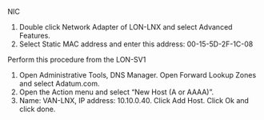 NIC
1. Double click Network Adapter of LON-LNX and select Advanced Features.
1. Select Static MAC address and enter this address: 00-15-5D-2F-1C-08

Perform this procedure from the LON-SV1
1. Open Administrative Tools, DNS Manager. Open Forward Lookup Zones and select Adatum.com.
2. Open the Action menu and select “New Host (A or AAAA)”.
3. Name: VAN-LNX, IP address: 10.10.0.40. Click Add Host. Click Ok and click done.
